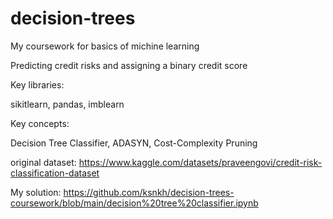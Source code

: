 # decision-trees
My coursework for basics of michine learning

Predicting credit risks and assigning a binary credit score


Key libraries:

sikitlearn, pandas, imblearn

Key concepts:

Decision Tree Classifier, ADASYN, Cost-Complexity Pruning



original dataset: https://www.kaggle.com/datasets/praveengovi/credit-risk-classification-dataset

My solution: https://github.com/ksnkh/decision-trees-coursework/blob/main/decision%20tree%20classifier.ipynb
